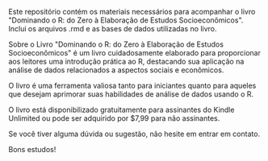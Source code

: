 Este repositório contém os materiais necessários para acompanhar o livro "Dominando o R: do Zero à Elaboração de Estudos Socioeconômicos". Inclui os arquivos .rmd e as bases de dados utilizadas no livro.

Sobre o Livro
"Dominando o R: do Zero à Elaboração de Estudos Socioeconômicos" é um livro cuidadosamente elaborado para proporcionar aos leitores uma introdução prática ao R, destacando sua aplicação na análise de dados relacionados a aspectos sociais e econômicos.

O livro é uma ferramenta valiosa tanto para iniciantes quanto para aqueles que desejam aprimorar suas habilidades de análise de dados usando o R. 

O livro está disponibilizado gratuitamente para assinantes do Kindle Unlimited ou pode ser adquirido por $7,99 para não assinantes.

Se você tiver alguma dúvida ou sugestão, não hesite em entrar em contato.

Bons estudos!
